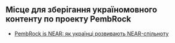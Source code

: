 ## Місце для зберігання україномовного контенту по проекту PembRock

* [PembRock is NEAR: як українці розвивають NEAR-спільноту](https://medium.com/@nearuaguild/pemprock-is-near-f1947c6f89c3)